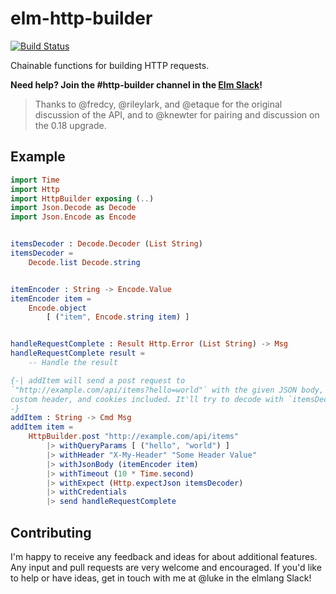 # elm-http-builder

[![Build Status](https://travis-ci.org/lukewestby/elm-http-builder.svg?branch=master)](https://travis-ci.org/lukewestby/elm-http-builder)

Chainable functions for building HTTP requests.

**Need help? Join the #http-builder channel in the [Elm Slack](https://elmlang.herokuapp.com)!**


> Thanks to @fredcy, @rileylark, and @etaque for the original discussion of the
  API, and to @knewter for pairing and discussion on the 0.18 upgrade.

## Example

```elm
import Time
import Http
import HttpBuilder exposing (..)
import Json.Decode as Decode
import Json.Encode as Encode


itemsDecoder : Decode.Decoder (List String)
itemsDecoder =
    Decode.list Decode.string


itemEncoder : String -> Encode.Value
itemEncoder item =
    Encode.object
        [ ("item", Encode.string item) ]


handleRequestComplete : Result Http.Error (List String) -> Msg
handleRequestComplete result =
    -- Handle the result

{-| addItem will send a post request to
`"http://example.com/api/items?hello=world"` with the given JSON body, a
custom header, and cookies included. It'll try to decode with `itemsDecoder`.
-}
addItem : String -> Cmd Msg
addItem item =
    HttpBuilder.post "http://example.com/api/items"
        |> withQueryParams [ ("hello", "world") ]
        |> withHeader "X-My-Header" "Some Header Value"
        |> withJsonBody (itemEncoder item)
        |> withTimeout (10 * Time.second)
        |> withExpect (Http.expectJson itemsDecoder)
        |> withCredentials
        |> send handleRequestComplete
```

## Contributing

I'm happy to receive any feedback and ideas for about additional features. Any
input and pull requests are very welcome and encouraged. If you'd like to help
or have ideas, get in touch with me at @luke in the elmlang Slack!
